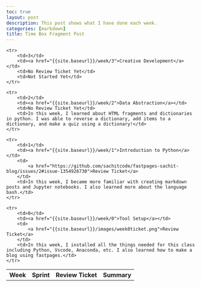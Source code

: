 ```yaml
---
toc: true
layout: post
description: This post shows what I have done each week.
categories: [markdown]
title: Time Box Fragment Post
---
```


<table>
    <tr>
     <th>Week</th>
     <th>Sprint</th>
     <th>Review Ticket</th>
     <th>Summary</th>
    </tr>
    
    <tr>
        <td>3</td>
        <td><a href="{{site.baseurl}}/week/3">Creative Development</a></td>
        <td>No Review Ticket Yet</td>
        <td>Not Started Yet</td>
    </tr>

    <tr>
        <td>2</td>
        <td><a href="{{site.baseurl}}/week/2">Data Abstraction</a></td>
        <td>No Review Ticket Yet</td>
        <td>In this week, I learned about HTML fragments and dictionaries in python. I was able to reverse a dictionary, add items to a dictionary, and make a quiz using a dictionary!</td>
    </tr>

    <tr>
        <td>1</td>
        <td><a href="{{site.baseurl}}/week/1">Introduction to Python</a></td>
        <td>
            <a href="https://github.com/sachitcode/fastpages-sachit-blog/issues/2#issue-1354926730">Review Ticket</a>
        </td>
        <td>In this week, I became more familiar with creating markdown posts and Jupyter notebooks. I also learned more about the language bash.</td>
    </tr>
    
    <tr>
        <td>0</td>
        <td><a href="{{site.baseurl}}/week/0">Tool Setup</a></td>
        <td>
            <a href="{{site.baseurl}}/images/week0ticket.png">Review Ticket</a>
        </td>
        <td>In this week, I installed all the things needed for this class including Python, Vscode, Anaconda, etc. I also learned how to make a blog using fastpages.</td>
    </tr>
    
</table>
